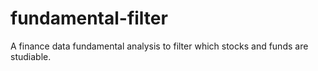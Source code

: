 # fundamental-filter
A finance data fundamental analysis to filter which stocks and funds are studiable.
